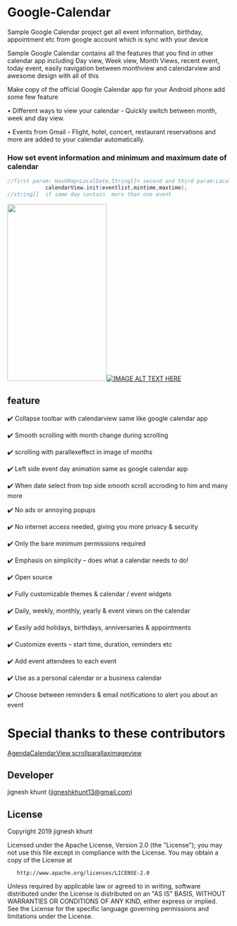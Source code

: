 # Google-Calendar

Sample Google Calendar project get all event information, birthday, appointment etc from google account which is sync with your device


Sample Google Calendar contains all the features that you find in other calendar app including Day view, Week view, Month Views, recent event, today event, easily navigation between monthview and calendarview and awesome design with all of this 

Make copy of the official Google Calendar app for your Android phone add some few feature

• Different ways to view your calendar - Quickly switch between month, week and day view.

• Events from Gmail - Flight, hotel, concert, restaurant reservations and more are added to your calendar automatically.

### How set event information and minimum and maximum date of calendar
```java
//first param: HashMap<LocalDate,String[]> second and third param:LocalDate
            calendarView.init(eventlist,mintime,maxtime);
//string[]  if same day contain  more than one event
```


<image src=/calendargi.gif
 width=225 height=400>[![IMAGE ALT TEXT HERE](https://img.youtube.com/vi/OV6SHoLu6c4/0.jpg)](https://www.youtube.com/watch?v=OV6SHoLu6c4)



 

 ## feature
✔️ Collapse toolbar with calendarview same like google calendar app

✔️ Smooth scrolling with month change during scrolling

✔️ scrolling with parallexeffect in image of months

✔️ Left side event day animation same as google calendar app

✔️ When date select from top side smooth scroll accroding to him and many more

✔️ No ads or annoying popups

✔️ No internet access needed, giving you more privacy & security

✔️ Only the bare minimum permissions required

✔️ Emphasis on simplicity – does what a calendar needs to do!

✔️ Open source

✔️ Fully customizable themes & calendar / event widgets

✔️ Daily, weekly, monthly, yearly & event views on the calendar

✔️ Easily add holidays, birthdays, anniversaries & appointments

✔️ Customize events – start time, duration, reminders etc

✔️ Add event attendees to each event

✔️ Use as a personal calendar or a business calendar

✔️ Choose between reminders & email notifications to alert you about an event



 
 # Special thanks to these contributors
[AgendaCalendarView](https://github.com/Tibolte/AgendaCalendarView),[scrollparallaximageview](https://github.com/gjiazhe/ScrollParallaxImageView)
 
##  Developer
  jignesh khunt
  (jigneshkhunt13@gmail.com)
  
  
## License
   Copyright 2019 jignesh khunt

   Licensed under the Apache License, Version 2.0 (the "License");
   you may not use this file except in compliance with the License.
   You may obtain a copy of the License at

       http://www.apache.org/licenses/LICENSE-2.0

   Unless required by applicable law or agreed to in writing, software
   distributed under the License is distributed on an "AS IS" BASIS,
   WITHOUT WARRANTIES OR CONDITIONS OF ANY KIND, either express or implied.
   See the License for the specific language governing permissions and
   limitations under the License.
